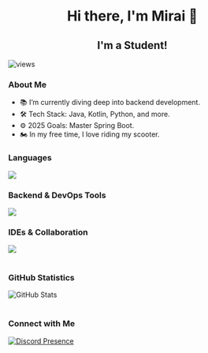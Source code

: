 <div align="center">
  <h1> Hi there, I'm Mirai 👋 </h1>
  <h2> I'm a Student! </h2>
</div>

<img src="https://komarev.com/ghpvc/?username=mirai1129&label=Profile%20views&color=3fabee&style=flat-square" alt="views">

<div align="left">
  <h3> About Me </h3>
  <ul>
    <li>📚 I’m currently diving deep into backend development.</li>
    <li>🛠️ Tech Stack: Java, Kotlin, Python, and more.</li>
    <li>⚙️ 2025 Goals: Master Spring Boot.</li>
    <li>🏍️ In my free time, I love riding my scooter.</li>
  </ul>
</div>

<div align="left">
  <h3> Languages </h3>
  <a href="https://skillicons.dev">
    <img src="https://skillicons.dev/icons?i=kotlin,java,python,c">
  </a>
  <h3> Backend & DevOps Tools </h3>
  <a href="https://skillicons.dev">
    <img src="https://skillicons.dev/icons?i=spring,postgres,mysql,docker,git,github">
  </a>
  <h3> IDEs & Collaboration </h3>
  <a href="https://skillicons.dev">
    <img src="https://skillicons.dev/icons?i=idea,pycharm,vscode,discord">
  </a>
</div>

<br>

<div align="left">
  <h3> GitHub Statistics </h3>
  <img src="https://github-readme-stats.vercel.app/api?username=mirai1129&theme=tokyonight" alt="GitHub Stats">
</div>

<br>

<div align="left">
  <h3> Connect with Me </h3>
  <a href="https://discord.com/users/517690929562255360">
    <img src="https://lanyard.cnrad.dev/api/517690929562255360?borderRadius=30px&bg=141130&idleMessage=Hi%20I'm%20Mirai&hideDiscrim=true" alt="Discord Presence">
  </a>
</div>
